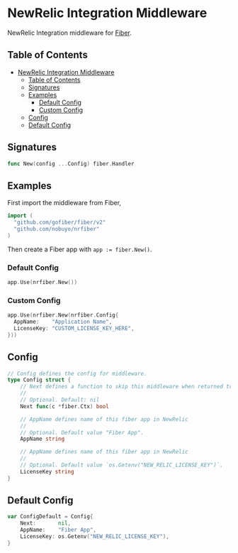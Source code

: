 # NewRelic Integration Middleware

NewRelic Integration middleware for [Fiber](https://github.com/gofiber/fiber).

## Table of Contents

- [NewRelic Integration Middleware](#newrelic-integration-middleware)
	- [Table of Contents](#table-of-contents)
	- [Signatures](#signatures)
	- [Examples](#examples)
		- [Default Config](#default-config)
		- [Custom Config](#custom-config)
	- [Config](#config)
	- [Default Config](#default-config-1)

## Signatures

```go
func New(config ...Config) fiber.Handler
```

## Examples

First import the middleware from Fiber,

```go
import (
  "github.com/gofiber/fiber/v2"
  "github.com/nobuyo/nrfiber"
)
```

Then create a Fiber app with `app := fiber.New()`.

### Default Config

```go
app.Use(nrfiber.New())
```

### Custom Config

```go
app.Use(nrfiber.New(nrfiber.Config{
  AppName:    "Application Name",
  LicenseKey: "CUSTOM_LICENSE_KEY_HERE",
}))
```

## Config

```go
// Config defines the config for middleware.
type Config struct {
	// Next defines a function to skip this middleware when returned true.
	//
	// Optional. Default: nil
	Next func(c *fiber.Ctx) bool

	// AppName defines name of this fiber app in NewRelic
	//
	// Optional. Default value "Fiber App".
	AppName string

	// AppName defines name of this fiber app in NewRelic
	//
	// Optional. Default value `os.Getenv("NEW_RELIC_LICENSE_KEY")`.
	LicenseKey string
}
```

## Default Config

```go
var ConfigDefault = Config{
	Next:       nil,
	AppName:    "Fiber App",
	LicenseKey: os.Getenv("NEW_RELIC_LICENSE_KEY"),
}
```
